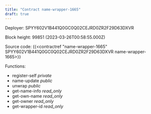 ```yaml
---
title: "Contract name-wrapper-1665"
draft: true
---
```

Deployer: SPYY602V1B441Q0GC0Q02CEJRD0ZR2F29D63DXVR


 



Block height: 99851 (2023-03-26T00:58:55.000Z)

Source code: {{<contractref "name-wrapper-1665" SPYY602V1B441Q0GC0Q02CEJRD0ZR2F29D63DXVR name-wrapper-1665>}}

Functions:

* register-self _private_
* name-update _public_
* unwrap _public_
* get-name-info _read_only_
* get-own-name _read_only_
* get-owner _read_only_
* get-wrapper-id _read_only_
